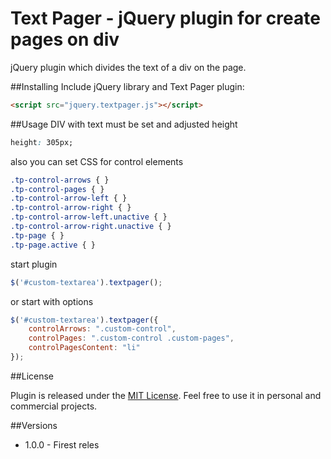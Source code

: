 Text Pager - jQuery plugin for create pages on div
====================================================

jQuery plugin which divides the text of a div on the page.

##Installing
Include jQuery library and Text Pager plugin:
```html
<script src="jquery.textpager.js"></script>
```

##Usage
DIV with text must be set and adjusted height
```css
height: 305px;
```

also you can set CSS for control elements
```css
.tp-control-arrows { }
.tp-control-pages { }
.tp-control-arrow-left { }
.tp-control-arrow-right { }
.tp-control-arrow-left.unactive { }
.tp-control-arrow-right.unactive { }
.tp-page { }
.tp-page.active { }
```

start plugin
```javascript
$('#custom-textarea').textpager();
```

or start with options
```javascript
$('#custom-textarea').textpager({
    controlArrows: ".custom-control",
    controlPages: ".custom-control .custom-pages",
    controlPagesContent: "li"
});
```

##License

Plugin is released under the [MIT License](http://en.wikipedia.org/wiki/MIT_License). Feel free to use it in personal and commercial projects.

##Versions

* 1.0.0 - Firest reles



